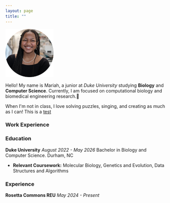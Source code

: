 ```yaml
---
layout: page
title: ""
---
```

<img src="assets/hs.png" alt="Headshot" width="150" height="150">

Hello! My name is Mariah, a junior at *Duke University* studying **Biology** and **Computer Science**. Currently, I am focused on computational biology and biomedical engineering research.:dna:

When I'm not in class, I love solving puzzles, singing, and creating as much as I can! This is a [test](https://play2048.co/) 


### Work Experience
### Education
**Duke University**
_August 2022 - May 2026_
Bachelor in Biology and Computer Science. Durham, NC
- **Relevant Coursework:** Molecular Biology, Genetics and Evolution, Data Structures and Algorithms

### Experience
**Rosetta Commons REU**
_May 2024 - Present_
